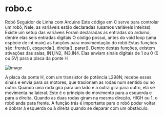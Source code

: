 # robo.c
Robô Seguidor de Linha com Arduino
Este código em C serve para controlar um robô,
Nele, as variáveis estão declaradas (usamos variáveis inteiras)
Existe um setup das variáveis
Foram declaradas as entradas do arduino, dentre elas seis entradas digitais
O código possui, antes do void loop (uma espécie de int main) as funções para movimentação do robô
Estas funções são: frente(), esquerda(), direita(), parar().
Dentro destas funções, existem ativações das saías, IN1,IN2, IN3,IN4.
Elas enviam sinais digitais de 1 ou 0 (0 ou 5V) para a placa da ponte H

![image](https://user-images.githubusercontent.com/90293389/197907328-623bdb03-5695-4394-9e1e-a4f9197b860f.png)

A placa da ponte H, com um transistor de potência L298N, recebe esses sinais e envia para os motores,
que tracionam as rodas num sentido ou no outro. Quando uma roda gira para um lado e a outra gira para outro, ela se movimenta na lateral.
Este é o princípio de movimento para a esquerda e para a direita. Quando as duas rodas giram na mesma direção, HIGH ou 1, o robô anda para frente. 
A função trás é importante para o robô poder voltar e dobrar à esquerda ou à direita quando se deparar com um obstáculo.

